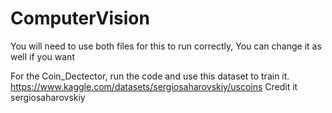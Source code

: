 # ComputerVision
You will need to use both files for this to run correctly,
You can change it as well if you want

For the Coin_Dectector, run the code and use this dataset to train it.
https://www.kaggle.com/datasets/sergiosaharovskiy/uscoins
Credit it sergiosaharovskiy

